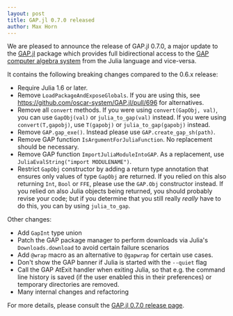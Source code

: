 ```yaml
---
layout: post
title: GAP.jl 0.7.0 released
author: Max Horn
---
```

We are pleased to announce the release of GAP.jl 0.7.0, a major update to the
[GAP.jl](https://github.com/oscar-system/GAP.jl) package which provides full
bidirectional access to the [GAP computer algebra system](https://www.gap-system.org)
from the Julia language and vice-versa.

It contains the following breaking changes compared to the 0.6.x release:

- Require Julia 1.6 or later.
- Remove `LoadPackageAndExposeGlobals`. If you are using this, see <https://github.com/oscar-system/GAP.jl/pull/696> for alternatives.
- Remove all `convert` methods. If you were using `convert(GapObj, val)`, you can use `GapObj(val)` or `julia_to_gap(val)` instead. If you were using `convert(T,gapobj)`, use `T(gapobj)` or `julia_to_gap(gapobj)` instead.
- Remove `GAP.gap_exe()`. Instead please use `GAP.create_gap_sh(path)`.
- Remove GAP function `IsArgumentForJuliaFunction`. No replacement should be necessary.
- Remove GAP function `ImportJuliaModuleIntoGAP`. As a replacement, use `JuliaEvalString("import MODULENAME")`.
- Restrict `GapObj` constructor by adding a return type annotation that ensures only values of type `GapObj` are returned. If you relied on this also returning `Int`, `Bool` or `FFE`, please use the `GAP.Obj` constructor instead. If you relied on also Julia objects being returned, you should probably revise your code; but if you determine that you still really *really* have to do this, you can by using `julia_to_gap`.

Other changes:

- Add `GapInt` type union
- Patch the GAP package manager to perform downloads via Julia's `Downloads.download` to avoid certain failure scenarios
- Add `@wrap` macro as an alternative to `@gapwrap` for certain use cases.
- Don't show the GAP banner if Julia is started with the `--quiet` flag
- Call the GAP AtExit handler when exiting Julia, so that e.g. the command line history is saved (if the user enabled this in their preferences) or temporary directories are removed.
- Many internal changes and refactoring


For more details, please consult the
[GAP.jl 0.7.0 release page](https://github.com/oscar-system/GAP.jl/releases/tag/v0.7.0).
